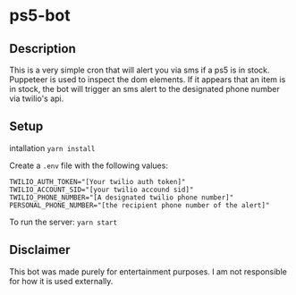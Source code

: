 # ps5-bot

## Description
This is a very simple cron that will alert you via sms if a ps5 is in stock. Puppeteer is used to inspect the dom elements. If it appears that an item is in stock, the bot will trigger an sms alert to the designated phone number via twilio's api.

## Setup
intallation
`yarn install`

Create a `.env` file with the following values:
```
TWILIO_AUTH_TOKEN="[Your twilio auth token]"
TWILIO_ACCOUNT_SID="[your twilio accound sid]"
TWILIO_PHONE_NUMBER="[A designated twilio phone number]"
PERSONAL_PHONE_NUMBER="[the recipient phone number of the alert]"
```

To run the server:
`yarn start`

## Disclaimer
This bot was made purely for entertainment purposes. I am not responsible for how it is used externally.
